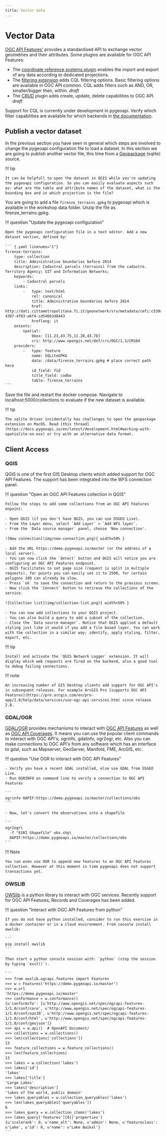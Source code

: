 ```yaml
---
title: Vector data
---
```


# Vector Data

[OGC API Features'](https://ogcapi.ogc.org/features/) provides a standardised API to exchange vector 
geometries and their attributes. Some plugins are available for OGC API Features:

- The [coordinate reference systems plugin](https://docs.opengeospatial.org/is/18-058r1/18-058r1.html) enables the import and export of any data according to dedicated projections.
- The [filtering extension](http://docs.ogc.org/DRAFTS/19-079r1.html) adds CQL filtering options. Basic filtering options are available in OGC API common. 
CQL adds filters such as AND, OR, smaller/bigger then, within. *draft*
- The [CRUD](http://docs.ogc.org/DRAFTS/20-002.html) plugin adds create, update, delete capabilities to OGC API. *draft*

Support for CQL is currently under development in pygeoapi. Verify which filter capabilities are
 available for which backends in [the documentation](https://docs.pygeoapi.io/en/latest/cql.html). 

## Publish a vector dataset

In the previous section you have seen in general which steps are involved to change the pygeoapi configuration file to load a dataset. In this section we are going to publish another vector file, this time from a [Geopackage](https://www.geopackage.org/) (sqlite) source.

!!! tip

    It can be helpfull to open the dataset in QGIS while you're updating the pygeoapi configuration. So you can easily evaluate aspects such as: what are the table and attribute names of the dataset, what is the bounding box and in which projection is the file?

You are going to add a file `firenze_terrains.gpkg` to pygeoapi which is available in the workshop data folder. Unzip the file as firenze_terrains.gpkg.

!!! question "Update the pygeoapi configuration"

    Open the pygeoapi configuration file in a text editor. Add a new dataset section, defined by:

    ``` {.yaml linenums="1"}
    firenze-terrains:
        type: collection 
        title: Administrative boundaries before 2014
        description: Cadastral parcels (terrains) from the cadastre. Territory Agency; SIT and Information Networks;
        keywords:  
            - Cadastral parcels
        links:
            -   type: text/html
                rel: canonical  
                title: Administrative boundaries before 2014
                href: http://dati.cittametropolitana.fi.it/geonetwork/srv/metadata/cmfi:c539d359-4387-4f83-a6f4-cd546b3d8443
                hreflang: it
        extents:
            spatial: 
                bbox: [11.23,43.75,11.28,43.78] 
                crs: http://www.opengis.net/def/crs/OGC/1.3/CRS84
        providers:
            -   type: feature
                name: SQLiteGPKG
                data: /data/firenze_terrains.gpkg # place correct path here
                id_field: fid
                title_field: codbo
                table: firenze_terrains
    ```

Save the file and restart the docker compose. Navigate to localhost:5000/collections to evaluate if the new dataset is available.

!!! tip 

    The sqlite driver incidentally has challenges to open the geopackage extension on MacOS. Read [this thread](https://docs.pygeoapi.io/en/latest/development.html#working-with-spatialite-on-osx) or try with an alternative data format.
 

## Client Access

### QGIS

QGIS is one of the first GIS Desktop clients which added support for OGC API Features. The support has been integrated into the WFS connection panel.

!!! question "Open an OGC API Features collection in QGIS"

    Follow the steps to add some collections from an OGC API Features enpoint: 

    - Open QGIS (if you don't have QGIS, you can use OSGEO Live). 
    - From the Layer menu, select `Add Layer` > `Add WFS layer`. 
    - From the `Data source manager` panel, choose 'New connection'. 
    
    ![New connection](img/new-connection.png){ width=50% }
    
    - Add the URL https://demo.pygeoapi.io/master (or the address of a local server). 
    - You can now click the `detect` button and QGIS will notice you are configuring an OGC API Features endpoint. 
    - QGIS facilitates to set page size (request is split in multiple requests), for points you can easily set it to 2500, for certain polygons 100 can already be slow. 
    - Press `ok` to save the connection and return to the previous screen. 
    - Now click the `Connect` button to retireve the collections of the service. 
    
    ![Collection list](img/collection-list.png){ width=50% }
    
    - You can now add collections to your QGIS project. 
    - You can also build a query to add a subset of the collection.
    - Close the `Data source manager`. Notice that QGIS applied a default styling just like it would if you add a file based layer. You can work with the collection in a similar way; identify, apply styling, filter, export, etc.  


    
!!! tip

    Install and activate the `QGIS Network Logger` extension. It will display which web requests are fired on the backend, also a good tool to debug failing connections.

!!! note

    An increasing number of GIS Desktop clients add support for OGC API's in subsequent releases. For example ArcGIS Pro [supports OGC API Features](https://pro.arcgis.com/en/pro-app/2.8/help/data/services/use-ogc-api-services.htm) since release 2.8.

### GDAL/OGR

[GDAL/OGR](https://gdal.org) provides mechanisms to interact with [OGC API Features](https://gdal.org/drivers/vector/oapif.html) as well as [OGC API Coverages](https://gdal.org/drivers/raster/ogcapi.html). It means you can use the popular client commands to interact with OGC API's; ogrinfo, gdalinfo, ogr2ogr, etc. Also you can make connections to OGC API's from any software which has an interface to gdal, such as Mapserver, GeoServer, Manifold, FME, ArcGIS, etc.

!!! question "Use OGR to interact with OGC API Features"

    - Verify you have a recent GDAL installed, else use GDAL from OSGEO Live.
    - Run OGRINFO on command line to verify a connection to OGC API Features

    ```
    ogrinfo OAPIF:https://demo.pygeoapi.io/master/collections/obs
    ```
    
    - Now, let's convert the observations into a shapefile

    ```
    ogr2ogr\
      -f "ESRI Shapefile" obs.shp\
      OAPIF:https://demo.pygeoapi.io/master/collections/obs
    ```

!!! Note

    You can even use OGR to append new features to an OGC API Features collection. However at this moment in time pygeoapi does not support transactions yet.

### OWSLIB

[OWSlib](https://geopython.github.io/OWSLib/) is a python library to interact with OGC services. Recently support for OGC API Features, Records and Coverages has been added.

!!! question "Interact with OGC API Features from python"

    If you do not have python installed, consider to run this exercise in a docker container or in a cloud environment. From console install owslib:
    
    ```
    pip install owslib
    ```

    Then start a python console session with: `python` (stop the session by typing `exit()`).

    ```
    >>> from owslib.ogcapi.features import Features
    >>> w = Features('https://demo.pygeoapi.io/master')
    >>> w.url
    'https://demo.pygeoapi.io/master'
    >>> conformance = w.conformance()
    {u'conformsTo': [u'http://www.opengis.net/spec/ogcapi-features-1/1.0/conf/core', u'http://www.opengis.net/spec/ogcapi-features-1/1.0/conf/oas30', u'http://www.opengis.net/spec/ogcapi-features-1/1.0/conf/html', u'http://www.opengis.net/spec/ogcapi-features-1/1.0/conf/geojson']}
    >>> api = w.api()  # OpenAPI document/
    >>> collections = w.collections()
    >>> len(collections['collections'])
    13
    >>> feature_collections = w.feature_collections()
    >>> len(feature_collections)
    13
    >>> lakes = w.collection('lakes')
    >>> lakes['id']
    'lakes'
    >>> lakes['title']
    'Large Lakes'
    >>> lakes['description']
    'lakes of the world, public domain'
    >>> lakes_queryables = w.collection_queryables('lakes')
    >>> len(lakes_queryables['queryables'])
    6
    >>> lakes_query = w.collection_items('lakes')
    >>> lakes_query['features'][0]['properties']
    {u'scalerank': 0, u'name_alt': None, u'admin': None, u'featureclass': u'Lake', u'id': 0, u'name': u'Lake Baikal'}
    ```
